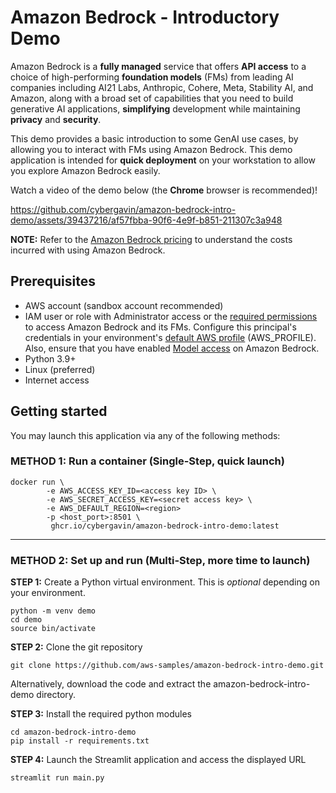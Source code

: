 # Amazon Bedrock - Introductory Demo

Amazon Bedrock is a **fully managed** service that offers **API access** to a choice of high-performing **foundation models** (FMs) from leading AI companies
including AI21 Labs, Anthropic, Cohere, Meta, Stability AI, and Amazon, along with a broad set of capabilities that you need to build generative AI applications, **simplifying** development while maintaining **privacy** and **security**. 

This demo provides a basic introduction to some GenAI use cases, by allowing you to interact with FMs using Amazon Bedrock. This demo application is intended for **quick deployment** on your workstation to allow you explore Amazon Bedrock easily.

Watch a video of the demo below (the **Chrome** browser is recommended)! 


https://github.com/cybergavin/amazon-bedrock-intro-demo/assets/39437216/af57fbba-90f6-4e9f-b851-211307c3a948


**NOTE:** Refer to the [Amazon Bedrock pricing](https://aws.amazon.com/bedrock/pricing/) to understand the costs incurred with using Amazon Bedrock.

## Prerequisites
- AWS account (sandbox account recommended)
- IAM user or role with Administrator access or the [required permissions](https://docs.aws.amazon.com/bedrock/latest/userguide/security_iam_id-based-policy-examples.html) to access Amazon Bedrock and its FMs. Configure this principal's credentials in your environment's [default AWS profile](https://docs.aws.amazon.com/cli/latest/userguide/cli-configure-envvars.html) (AWS_PROFILE). Also, ensure that you have enabled [Model access](https://docs.aws.amazon.com/bedrock/latest/userguide/model-access.html) on Amazon Bedrock.
- Python 3.9+
- Linux (preferred)
- Internet access

## Getting started

You may launch this application via any of the following methods:

### METHOD 1: Run a container (Single-Step, quick launch)

```
docker run \
        -e AWS_ACCESS_KEY_ID=<access key ID> \
        -e AWS_SECRET_ACCESS_KEY=<secret access key> \
        -e AWS_DEFAULT_REGION=<region>
        -p <host_port>:8501 \
         ghcr.io/cybergavin/amazon-bedrock-intro-demo:latest
```

---

### METHOD 2: Set up and run (Multi-Step, more time to launch)

**STEP 1:** Create a Python virtual environment. This is *optional* depending on your environment. 

```
python -m venv demo
cd demo
source bin/activate
```

**STEP 2:** Clone the git repository

```
git clone https://github.com/aws-samples/amazon-bedrock-intro-demo.git
```

Alternatively, download the code and extract the amazon-bedrock-intro-demo directory.

**STEP 3:** Install the required python modules 

```
cd amazon-bedrock-intro-demo
pip install -r requirements.txt
```

**STEP 4:** Launch the Streamlit application and access the displayed URL

```
streamlit run main.py
```
